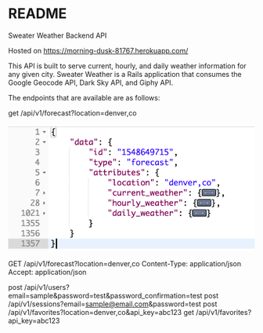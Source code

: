 # README

Sweater Weather Backend API 

Hosted on https://morning-dusk-81767.herokuapp.com/

This API is built to serve current, hourly, and daily weather information for any given city. Sweater Weather is a Rails application that consumes the Google Geocode API, Dark Sky API, and Giphy API. 

The endpoints that are available are as follows: 

get /api/v1/forecast?location=denver,co

![forecast](/readme_images/ss-forecast.png)

GET /api/v1/forecast?location=denver,co
Content-Type: application/json
Accept: application/json


post /api/v1/users?email=sample&password=test&password_confirmation=test
post /api/v1/sessions?email=sample@email.com&password=test
post /api/v1/favorites?location=denver,co&api_key=abc123
get /api/v1/favorites?api_key=abc123
